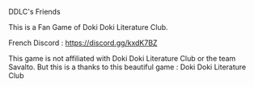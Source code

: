 DDLC's Friends

This is a Fan Game of Doki Doki Literature Club.

French Discord : https://discord.gg/kxdK7BZ

This game is not affiliated with Doki Doki Literature Club or the team Savalto. But this is a thanks to this beautiful game : Doki Doki Literature Club